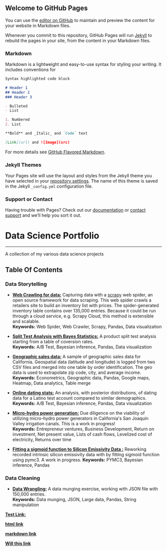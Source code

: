 ## Welcome to GitHub Pages

You can use the [editor on GitHub](https://github.com/caheredia/caheredia.github.io/edit/master/README.md) to maintain and preview the content for your website in Markdown files.

Whenever you commit to this repository, GitHub Pages will run [Jekyll](https://jekyllrb.com/) to rebuild the pages in your site, from the content in your Markdown files.

### Markdown

Markdown is a lightweight and easy-to-use syntax for styling your writing. It includes conventions for

```markdown
Syntax highlighted code block

# Header 1
## Header 2
### Header 3

- Bulleted
- List

1. Numbered
2. List

**Bold** and _Italic_ and `Code` text

[Link](url) and ![Image](src)
```

For more details see [GitHub Flavored Markdown](https://guides.github.com/features/mastering-markdown/).

### Jekyll Themes

Your Pages site will use the layout and styles from the Jekyll theme you have selected in your [repository settings](https://github.com/caheredia/caheredia.github.io/settings). The name of this theme is saved in the Jekyll `_config.yml` configuration file.

### Support or Contact

Having trouble with Pages? Check out our [documentation](https://help.github.com/categories/github-pages-basics/) or [contact support](https://github.com/contact) and we’ll help you sort it out.


# Data Science Portfolio
------
A collection of my various data science projects

## Table Of Contents

### Data Storytelling

* [**Web Crawling for data:**](https://nbviewer.jupyter.org/github/caheredia/Data_Science_Portfolio/blob/master/acorns/develop/macyscraper/macyscraper/spiders/2017-11-12_ch_macys_product_list.ipynb) Capturing data with a [scrapy](https://scrapy.org/) web spider, an open source framework for data scraping. This web spider crawls a retailers site to build an inventory list with prices. The spider-generated inventory table contains over 135,000 entries. Because it could be run through a cloud service, e.g. Scrapy Cloud, this method is extensible and scalable. <br />  **Keywords:** Web Spider, Web Crawler, Scrapy, Pandas, Data visualization

* [**Split Test Analysis with Bayes Statistics:**](/ab/q3-Copy1.md) A product split test analysis starting from a table of coversion rates. <br />  **Keywords:** A/B Test, Bayesian inference, Pandas, Data visualization

* [**Geographic sales data:**](/ez/2017-10-30_ch_ez_assignment.md) A sample of geographic sales data for California. Geospatial data (latitude and longitude) is logged from two CSV files and merged into one table by order identification. The geo data is used to extrapolate zip code, city, and average income. <br />  **Keywords:** Econometrics, Geographic data, Pandas, Google maps, Heatmap, Data analytics, Table merge 

* [**Online dating stats:**](https://nbviewer.jupyter.org/github/caheredia/Data_Science_Portfolio/blob/master/Responses/deliver/2017-8-21_ch_okc_response_data_bayes.ipynb) An analysis, with posterior distributions, of dating data for a Latino test account compared to similar demographics.  <br />   **Keywords:** A/B Test, Bayesian inference, Pandas, Data visualization

* [**Micro-hydro power generation:**](https://nbviewer.jupyter.org/github/caheredia/Hydro/blob/master/2017-10-6_ch_micro_hydro_roi.ipynb) Due diligence on the viability of utilizing micro-hydro power generators in California's San Joaquin Valley irrigation canals. This is a work in progress! <br />  **Keywords:** Entrepreneur ventures, Business Development, Return on investment, Net present value, Lists of cash flows, Levelized cost of electricity, Returns over time

* [**Fitting a sigmoid function to Silicon Emissivity Data :**](https://nbviewer.jupyter.org/github/caheredia/Emissivity_Bayes/blob/master/deliver/2017-10-28_ch_emissivity_bayes.ipynb) Reworking recorded intrinsic silicon emissivity data with by fitting sigmoid function using pymc3. A work in progress. **Keywords:** PYMC3, Bayesian inference, Pandas

### Data Cleaning
* [**Data Wrangling:**](https://nbviewer.jupyter.org/github/caheredia/Data_Science_Portfolio/blob/master/ID%20Analytics%20Report/develop/2017.10.2_ch_IDA_data_wrangling.ipynb) A data munging exercise, working with JSON file with 150,000 entries. <br /> **Keywords:** Data munging, JSON, Large data, Pandas, String manipulation


[**Test Link:**](https://github.com/caheredia/caheredia.github.io/blob/master/2017-10-30_ch_ez_assignment.ipynb)

[**html link**](https://github.com/caheredia/caheredia.github.io/blob/master/2017-12-7_ch_nfl_predictions.html)

[**markdown link**](https://github.com/caheredia/caheredia.github.io/blob/master/2017-12-7_ch_nfl_predictions.md)

[**Will this link**](2017-12-7_ch_nfl_predictions.md)
